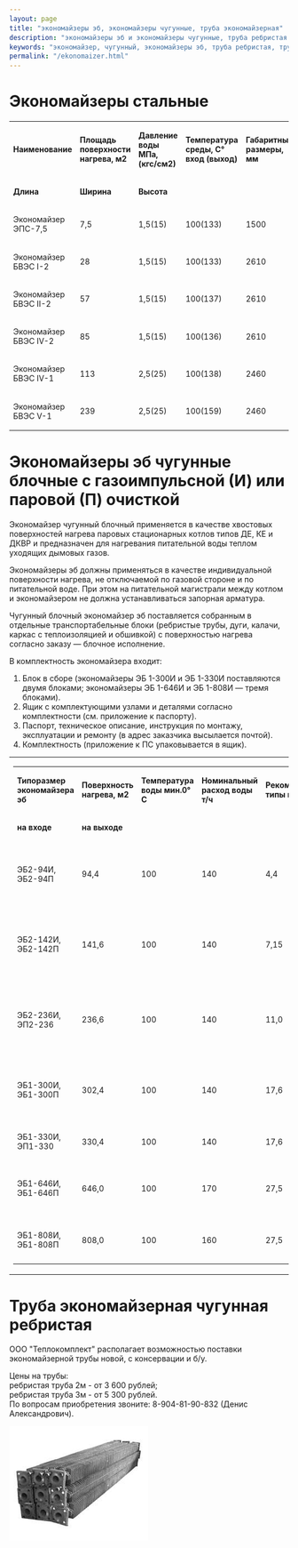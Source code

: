 ```yaml
---
layout: page
title: "экономайзеры эб, экономайзеры чугунные, труба экономайзерная"
description: "экономайзеры эб и экономайзеры чугунные, труба ребристая чугунная экономайзерная"
keywords: "экономайзер, чугунный, экономайзеры эб, труба ребристая, труба чугунная, труба экономайзерная"
permalink: "/ekonomaizer.html"
---
```






# Экономайзеры стальные  


  
<table>  
<tr>  
<td>


**Наименование**


</td>  
<td>



**Площадь поверхности  
нагрева, м2**


</td>  
<td>



**Давление воды МПа, (кгс/см2)**


</td>  
<td>



**Температура среды, С° вход (выход)**


</td>  
<td>



**Габаритные размеры, мм**


</td>  
<td>



**Масса, кг**


</td> </tr>  
<tr>  
<td>



**Длина**


</td>  
<td>



**Ширина**


</td>  
<td>



**Высота**


</td> </tr>  
<tr>  
<td>



Экономайзер  
ЭПС-7,5


</td>  
<td>



7,5


</td>  
<td>



1,5(15)


</td>  
<td>



100(133)


</td>  
<td>



1500


</td>  
<td>



500


</td>  
<td>



1540


</td>  
<td>



570


</td> </tr>  
<tr>  
<td>



Экономайзер  
БВЭС I-2


</td>  
<td>



28


</td>  
<td>



1,5(15)


</td>  
<td>



100(133)


</td>  
<td>



2610


</td>  
<td>



780


</td>  
<td>



2112


</td>  
<td>



1470


</td> </tr>  
<tr>  
<td>



Экономайзер  
БВЭС II-2


</td>  
<td>



57


</td>  
<td>



1,5(15)


</td>  
<td>



100(137)


</td>  
<td>



2610


</td>  
<td>



1210


</td>  
<td>



2112


</td>  
<td>



2420


</td> </tr>  
<tr>  
<td>



Экономайзер  
БВЭС IV-2


</td>  
<td>



85


</td>  
<td>



1,5(15)


</td>  
<td>



100(136)


</td>  
<td>



2610


</td>  
<td>



1625


</td>  
<td>



2112


</td>  
<td>



3230


</td> </tr>  
<tr>  
<td>



Экономайзер  
БВЭС IV-1


</td>  
<td>



113


</td>  
<td>



2,5(25)


</td>  
<td>



100(138)


</td>  
<td>



2460


</td>  
<td>



1400


</td>  
<td>



4200


</td>  
<td>



3585


</td> </tr>  
<tr>  
<td>



Экономайзер  
БВЭС V-1


</td>  
<td>



239


</td>  
<td>



2,5(25)


</td>  
<td>



100(159)


</td>  
<td>



2460


</td>  
<td>



2100


</td>  
<td>



4800


</td>  
<td>



7005


</td> </tr> </table> 
</td></tr></table>   
  


# Экономайзеры эб чугунные блочные с газоимпульсной (И) или паровой (П) очисткой

Экономайзер чугунный блочный применяется в качестве хвостовых поверхностей нагрева паровых стационарных котлов типов ДЕ, КЕ и ДКВР и предназначен для нагревания питательной воды теплом уходящих дымовых газов.

Экономайзеры эб должны применяться в качестве индивидуальной поверхности нагрева, не отключаемой по газовой стороне и по питательной воде. При этом на питательной магистрали между котлом и экономайзером не должна устанавливаться запорная арматура.

Чугунный блочный экономайзер эб поставляется собранным в отдельные транспортабельные блоки (ребристые трубы, дуги, калачи, каркас с теплоизоляцией и обшивкой) с поверхностью нагрева согласно заказу — блочное исполнение.

В комплектность экономайзера входит:  


  1. Блок в сборе (экономайзеры ЭБ 1-300И и ЭБ 1-330И поставляются двумя блоками; экономайзеры ЭБ 1-646И и ЭБ 1-808И — тремя блоками).
  2. Ящик с комплектующими узлами и деталями согласно комплектности (см. приложение к паспорту).
  3. Паспорт, техническое описание, инструкция по монтажу, эксплуатации и ремонту (в адрес заказчика высылается почтой).
  4. Комплектность (приложение к ПС упаковывается в ящик).  
<table>  
<tr>  
<td>

  
<table>  
<tr>  
<td>



**Типоразмер экономайзера эб**


</td>  
<td>



**Поверхность нагрева, м2**


</td>  
<td>



**Температура воды мин.0° С**


</td>  
<td>



**Номинальный расход воды т/ч**


</td>  
<td>



**Рекомендуемые типы котлов**


</td>  
<td>



**Масса, кг не более**


</td> </tr>  
<tr>  
<td>



**на входе**


</td>  
<td>



**на выходе**


</td> </tr>  
<tr>  
<td>



ЭБ2-94И, ЭБ2-94П


</td>  
<td>



94,4


</td>  
<td>



100


</td>  
<td>



140


</td>  
<td>



4,4


</td>  
<td>



КЕВ-2,5-14; КЕ-2,5-14; ДКВр-2,5-13; ДЕ-4-14; ДЕВ-4-14


</td>  
<td>



4000


</td> </tr>  
<tr>  
<td>



ЭБ2-142И, ЭБ2-142П


</td>  
<td>



141,6


</td>  
<td>



100


</td>  
<td>



140


</td>  
<td>



7,15


</td>  
<td>



КЕВ-4-14; УСШ-2,5-14СП; КЕ-4-14; ДКВр-4-13; ДЕ-6,5-14; ДЕВ-6,5-14


</td>  
<td>



5300


</td> </tr>  
<tr>  
<td>



ЭБ2-236И, ЭП2-236


</td>  
<td>



236,6


</td>  
<td>



100


</td>  
<td>



140


</td>  
<td>



11,0


</td>  
<td>



ДЕ-10-14(24); КЕВ-6,5-14; КЕ-6,5-14(24); ДКВр-6,5-13(23);ДЕВ-10-14


</td>  
<td>



8250


</td> </tr>  
<tr>  
<td>



ЭБ1-300И, ЭБ1-300П


</td>  
<td>



302,4


</td>  
<td>



100


</td>  
<td>



140


</td>  
<td>



17,6


</td>  
<td>



КЕВ-10-14; ДКВр-10-13(23); КЕ-10-14(24); ДЕ-16-14(24)


</td>  
<td>



10650


</td> </tr>  
<tr>  
<td>



ЭБ1-330И, ЭП1-330


</td>  
<td>



330,4


</td>  
<td>



100


</td>  
<td>



140


</td>  
<td>



17,6


</td>  
<td>



11500


</td> </tr>  
<tr>  
<td>



ЭБ1-646И, ЭБ1-646П


</td>  
<td>



646,0


</td>  
<td>



100


</td>  
<td>



170


</td>  
<td>



27,5


</td>  
<td>



ДКВр-20-13(23); КЕВ-25-14; КЕ-25-14(24)


</td>  
<td>



19750


</td> </tr>  
<tr>  
<td>



ЭБ1-808И, ЭБ1-808П


</td>  
<td>



808,0


</td>  
<td>



100


</td>  
<td>



160


</td>  
<td>



27,5


</td>  
<td>



ДКВр-20-13(23); ДЕ-25-14(15; 24)


</td>  
<td>



24700


</td> </tr> </table> 
</td></tr></table>

# Труба экономайзерная чугунная ребристая

ООО "Теплокомплект" располагает возможностью поставки экономайзерной трубы новой, с консервации и б/у.

Цены на трубы:  
ребристая труба 2м - от 3 600 рублей;  
ребристая труба 3м - от 5 300 рублей.  
По вопросам приобретения звоните: 8-904-81-90-832 (Денис Александрович). 

![труба экономайзерная ребристая чугунная](/pic/truba.jpg)

